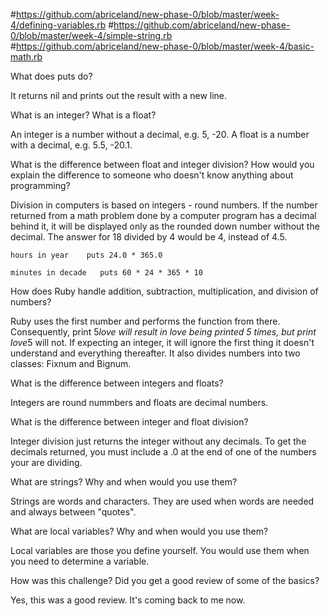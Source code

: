 
#https://github.com/abriceland/new-phase-0/blob/master/week-4/defining-variables.rb
#https://github.com/abriceland/new-phase-0/blob/master/week-4/simple-string.rb
#https://github.com/abriceland/new-phase-0/blob/master/week-4/basic-math.rb




What does puts do?

It returns nil and prints out the result with a new line.


What is an integer? What is a float?

An integer is a number without a decimal, e.g. 5, -20.  A float is a number with a decimal, e.g. 5.5, -20.1.  


What is the difference between float and integer division? How would you explain the difference to someone who doesn't know anything about programming?

Division in computers is based on integers - round numbers.  If the number returned from a math problem done by a computer program has a decimal behind it, it will be displayed only as the rounded down number without the decimal.  The answer for 18 divided by 4 would be 4, instead of 4.5.


``` hours in year    puts 24.0 * 365.0  ```

``` minutes in decade   puts 60 * 24 * 365 * 10  ```



How does Ruby handle addition, subtraction, multiplication, and division of numbers?

Ruby uses the first number and performs the function from there.  Consequently, print 5*love will result in love being printed 5 times, but print love*5 will not.  If expecting an integer, it will ignore the first thing it doesn't understand and everything thereafter.  It also divides numbers into two classes: Fixnum and Bignum.  


What is the difference between integers and floats?

Integers are round nummbers and floats are decimal numbers.  


What is the difference between integer and float division?

Integer division just returns the integer without any decimals.  To get the decimals returned, you must include a .0 at the end of one of the numbers your are dividing.


What are strings? Why and when would you use them?

Strings are words and characters.  They are used when words are needed and always between "quotes".


What are local variables? Why and when would you use them?

Local variables are those you define yourself.  You would use them when you need to determine a variable.  


How was this challenge? Did you get a good review of some of the basics?

Yes, this was a good review.  It's coming back to me now. 





